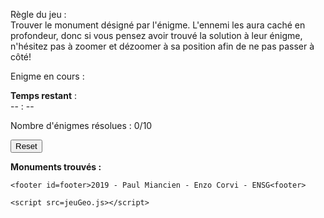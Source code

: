 <!DOCTYPE html>
<html lang="fr">
  <head>
    <meta charset="UTF-8">
    <title>TITRE DU JEU</title>
    <link rel="stylesheet" href="http://cdn.leafletjs.com/leaflet/master/leaflet.css" />
    <script src="http://cdn.leafletjs.com/leaflet/master/leaflet.js"></script>
   <link rel= "stylesheet" href="jeuGeo.css"/>
   <link rel="shortcut icon" href="favicon.ico" />
  </head>
  <body onload="init();">
    <?php /*
        $link = mysqli_connect('localhost', 'my_user', 'my_password', 'my_db');
        if (!$link) {
          die('Erreur de connexion');
        } else {
          echo 'Succès... ';
        }
  */  ?>
    <p id=regle>Règle du jeu : <br>Trouver le monument désigné par l'énigme. L'ennemi les aura caché en profondeur, donc si vous pensez avoir trouvé la solution à leur énigme, n'hésitez pas à zoomer et dézoomer à sa position afin de ne pas passer à côté!</p>
    <p id=enigmeEnCours>Enigme en cours : </p>
    <div id="countdown">
    	<strong>Temps restant</strong> :<br>
    	<span id="countdown_min" >--</span>
      <span> : </span>
    	<span id="countdown_sec" >--</span>
    </div>
    <p id=nbTrouver>Nombre d'énigmes résolues : 0/10</p>
    <a  href="index.php" title=""><input id=reset type="submit" name="jouer" value="Reset"></a>
    <p id=monumentTrouve><b>Monuments trouvés : </b></p>
    <div id=map> </div>

    <footer id=footer>2019 - Paul Miancien - Enzo Corvi - ENSG<footer>

    <script src=jeuGeo.js></script>
  </body>
</html>
